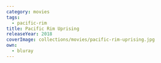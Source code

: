 ```yaml
---
category: movies
tags:
  - pacific-rim
title: Pacific Rim Uprising
releaseYear: 2018
coverImage: collections/movies/pacific-rim-uprising.jpg
own:
  - bluray
---
```


